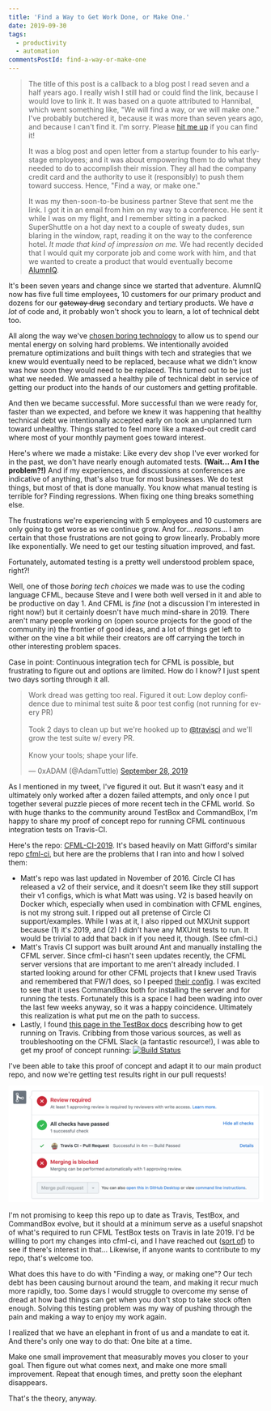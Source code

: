```yaml
---
title: 'Find a Way to Get Work Done, or Make One.'
date: 2019-09-30
tags:
  - productivity
  - automation
commentsPostId: find-a-way-or-make-one
---
```


> The title of this post is a callback to a blog post I read seven and a half years ago. I really wish I still had or could find the link, because I would love to link it. It was based on a quote attributed to Hannibal, which went something like, "We will find a way, or we will make one." I've probably butchered it, because it was more than seven years ago, and because I can't find it. I'm sorry. Please [hit me up](https://twitter.com/adamtuttle) if you can find it!
>
> It was a blog post and open letter from a startup founder to his early-stage employees; and it was about empowering them to do what they needed to do to accomplish their mission. They all had the company credit card and the authority to use it (responsibly) to push them toward success. Hence, "Find a way, or make one."
>
> It was my then-soon-to-be business partner Steve that sent me the link. I got it in an email from him on my way to a conference. He sent it while I was on my flight, and I remember sitting in a packed SuperShuttle on a hot day next to a couple of sweaty dudes, sun blaring in the window, rapt, reading it on the way to the conference hotel. _It made that kind of impression on me._ We had recently decided that I would quit my corporate job and come work with him, and that we wanted to create a product that would eventually become [AlumnIQ](https://www.alumniq.com).

It's been seven years and change since we started that adventure. AlumnIQ now has five full time employees, 10 customers for our primary product and dozens for our ~~gateway drug~~ secondary and tertiary products. We have _a lot_ of code and, it probably won't shock you to learn, a lot of technical debt too.

All along the way we've [chosen boring technology](http://boringtechnology.club/) to allow us to spend our mental energy on solving hard problems. We intentionally avoided premature optimizations and built things with tech and strategies that we knew would eventually need to be replaced, because what we didn't know was how soon they would need to be replaced. This turned out to be just what we needed. We amassed a healthy pile of technical debt in service of getting our product into the hands of our customers and getting profitable.

And then we became successful. More successful than we were ready for, faster than we expected, and before we knew it was happening that healthy technical debt we intentionally accepted early on took an unplanned turn toward unhealthy. Things started to feel more like a maxed-out credit card where most of your monthly payment goes toward interest.

Here's where we made a mistake: Like every dev shop I've ever worked for in the past, we don't have nearly enough automated tests. **(Wait... Am I the problem?!)** And if my experiences, and discussions at conferences are indicative of anything, that's also true for most businesses. We do test things, but most of that is done manually. You know what manual testing is terrible for? Finding regressions. When fixing one thing breaks something else.

The frustrations we're experiencing with 5 employees and 10 customers are only going to get worse as we continue grow. And for... _reasons_... I am certain that those frustrations are not going to grow linearly. Probably more like exponentially. We need to get our testing situation improved, and fast.

Fortunately, automated testing is a pretty well understood problem space, right?!

Well, one of those _boring tech choices_ we made was to use the coding language CFML, because Steve and I were both well versed in it and able to be productive on day 1. And CFML is _fine_ (not a discussion I'm interested in right now!) but it certainly doesn't have much mind-share in 2019. There aren't many people working on (open source projects for the good of the community in) the frontier of good ideas, and a lot of things get left to wither on the vine a bit while their creators are off carrying the torch in other interesting problem spaces.

Case in point: Continuous integration tech for CFML is possible, but frustrating to figure out and options are limited. How do I know? I just spent two days sorting through it all.

<blockquote class="twitter-tweet"><p lang="en" dir="ltr">Work dread was getting too real. Figured it out: Low deploy confidence due to minimal test suite &amp; poor test config (not running for every PR)<br><br>Took 2 days to clean up but we&#39;re hooked up to <a href="https://twitter.com/travisci?ref_src=twsrc%5Etfw">@travisci</a> and we&#39;ll grow the test suite w/ every PR.<br><br>Know your tools; shape your life.</p>&mdash; 0xADAM (@AdamTuttle) <a href="https://twitter.com/AdamTuttle/status/1178068571005558786?ref_src=twsrc%5Etfw">September 28, 2019</a></blockquote> <script async src="https://platform.twitter.com/widgets.js" charset="utf-8"></script>

As I mentioned in my tweet, I've figured it out. But it wasn't easy and it ultimately only worked after a dozen failed attempts, and only once I put together several puzzle pieces of more recent tech in the CFML world. So with huge thanks to the community around TestBox and CommandBox, I'm happy to share my proof of concept repo for running CFML continuous integration tests on Travis-CI.

Here's the repo: [CFML-CI-2019](https://github.com/AlumnIQ/CFML-CI-2019). It's based heavily on Matt Gifford's similar repo [cfml-ci](https://github.com/coldfumonkeh/cfml-ci), but here are the problems that I ran into and how I solved them:

- Matt's repo was last updated in November of 2016. Circle CI has released a v2 of their service, and it doesn't seem like they still support their v1 configs, which is what Matt was using. V2 is based heavily on Docker which, especially when used in combination with CFML engines, is not my strong suit. I ripped out all pretense of Circle CI support/examples. While I was at it, I also ripped out MXUnit support because (1) it's 2019, and (2) I didn't have any MXUnit tests to run. It would be trivial to add that back in if you need it, though. (See cfml-ci.)
- Matt's Travis CI support was built around Ant and manually installing the CFML server. Since cfml-ci hasn't seen updates recently, the CFML server versions that are important to me aren't already included. I started looking around for other CFML projects that I knew used Travis and remembered that FW/1 does, so I peeped [their config](https://github.com/framework-one/fw1/blob/1c946217c1aae1a58e8569b366905f8b08d68c46/.travis.yml). I was excited to see that it uses CommandBox both for installing the server and for running the tests. Fortunately this is a space I had been wading into over the last few weeks anyway, so it was a happy coincidence. Ultimately this realization is what put me on the path to success.
- Lastly, I found [this page in the TestBox docs](https://testbox.ortusbooks.com/continuous-integration/travis) describing how to get running on Travis. Cribbing from those various sources, as well as troubleshooting on the CFML Slack (a fantastic resource!), I was able to get my proof of concept running: [![Build Status](https://travis-ci.org/AlumnIQ/CFML-CI-2019.svg?branch=master)](https://travis-ci.org/AlumnIQ/CFML-CI-2019)

I've been able to take this proof of concept and adapt it to our main product repo, and now we're getting test results right in our pull requests!

![Screen shot of GitHub pull request merge dialog showing that tests have been run in the cloud and passed for this PR!](/img/2019/automated-testing-on-travis.png)

I'm not promising to keep this repo up to date as Travis, TestBox, and CommandBox evolve, but it should at a minimum serve as a useful snapshot of what's required to run CFML TestBox tests on Travis in late 2019. I'd be willing to port my changes into cfml-ci, and I have reached out ([sort of](https://github.com/coldfumonkeh/cfml-ci/issues/10#issuecomment-536204823)) to see if there's interest in that... Likewise, if anyone wants to contribute to my repo, that's welcome too.

What does this have to do with "Finding a way, or making one"? Our tech debt has been causing burnout around the team, and making it recur much more rapidly, too. Some days I would struggle to overcome my sense of dread at how bad things can get when you don't stop to take stock often enough. Solving this testing problem was my way of pushing through the pain and making a way to enjoy my work again.

I realized that we have an elephant in front of us and a mandate to eat it. And there's only one way to do that: One bite at a time.

Make one small improvement that measurably moves you closer to your goal. Then figure out what comes next, and make one more small improvement. Repeat that enough times, and pretty soon the elephant disappears.

That's the theory, anyway.
